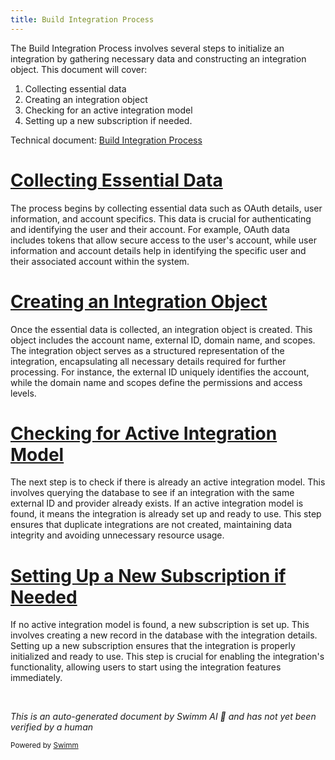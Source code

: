 ```yaml
---
title: Build Integration Process
---
```

The Build Integration Process involves several steps to initialize an integration by gathering necessary data and constructing an integration object. This document will cover:

1. Collecting essential data
2. Creating an integration object
3. Checking for an active integration model
4. Setting up a new subscription if needed.

Technical document: <SwmLink doc-title="Build Integration Process">[Build Integration Process](/.swm/build-integration-process.jowgncub.sw.md)</SwmLink>

# [Collecting Essential Data](https://app.swimm.io/repos/Z2l0aHViJTNBJTNBc2VudHJ5LWRlbW8tMSUzQSUzQVN3aW1tLURlbW8=/docs/jowgncub#building-integration)

The process begins by collecting essential data such as OAuth details, user information, and account specifics. This data is crucial for authenticating and identifying the user and their account. For example, OAuth data includes tokens that allow secure access to the user's account, while user information and account details help in identifying the specific user and their associated account within the system.

# [Creating an Integration Object](https://app.swimm.io/repos/Z2l0aHViJTNBJTNBc2VudHJ5LWRlbW8tMSUzQSUzQVN3aW1tLURlbW8=/docs/jowgncub#building-integration)

Once the essential data is collected, an integration object is created. This object includes the account name, external ID, domain name, and scopes. The integration object serves as a structured representation of the integration, encapsulating all necessary details required for further processing. For instance, the external ID uniquely identifies the account, while the domain name and scopes define the permissions and access levels.

# [Checking for Active Integration Model](https://app.swimm.io/repos/Z2l0aHViJTNBJTNBc2VudHJ5LWRlbW8tMSUzQSUzQVN3aW1tLURlbW8=/docs/jowgncub#building-integration)

The next step is to check if there is already an active integration model. This involves querying the database to see if an integration with the same external ID and provider already exists. If an active integration model is found, it means the integration is already set up and ready to use. This step ensures that duplicate integrations are not created, maintaining data integrity and avoiding unnecessary resource usage.

# [Setting Up a New Subscription if Needed](https://app.swimm.io/repos/Z2l0aHViJTNBJTNBc2VudHJ5LWRlbW8tMSUzQSUzQVN3aW1tLURlbW8=/docs/jowgncub#building-integration)

If no active integration model is found, a new subscription is set up. This involves creating a new record in the database with the integration details. Setting up a new subscription ensures that the integration is properly initialized and ready to use. This step is crucial for enabling the integration's functionality, allowing users to start using the integration features immediately.

&nbsp;

*This is an auto-generated document by Swimm AI 🌊 and has not yet been verified by a human*

<SwmMeta version="3.0.0" repo-id="Z2l0aHViJTNBJTNBc2VudHJ5LWRlbW8tMSUzQSUzQVN3aW1tLURlbW8=" repo-name="sentry-demo-1" doc-type="product-flows"><sup>Powered by [Swimm](/)</sup></SwmMeta>
